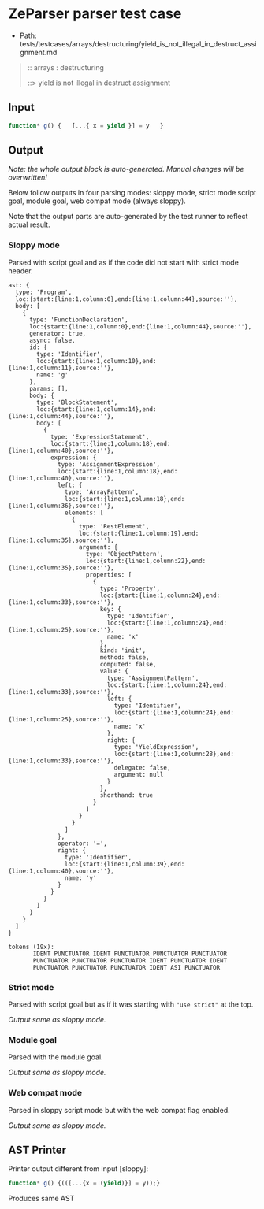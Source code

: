 # ZeParser parser test case

- Path: tests/testcases/arrays/destructuring/yield_is_not_illegal_in_destruct_assignment.md

> :: arrays : destructuring
>
> ::> yield is not illegal in destruct assignment

## Input

`````js
function* g() {   [...{ x = yield }] = y   }
`````

## Output

_Note: the whole output block is auto-generated. Manual changes will be overwritten!_

Below follow outputs in four parsing modes: sloppy mode, strict mode script goal, module goal, web compat mode (always sloppy).

Note that the output parts are auto-generated by the test runner to reflect actual result.

### Sloppy mode

Parsed with script goal and as if the code did not start with strict mode header.

`````
ast: {
  type: 'Program',
  loc:{start:{line:1,column:0},end:{line:1,column:44},source:''},
  body: [
    {
      type: 'FunctionDeclaration',
      loc:{start:{line:1,column:0},end:{line:1,column:44},source:''},
      generator: true,
      async: false,
      id: {
        type: 'Identifier',
        loc:{start:{line:1,column:10},end:{line:1,column:11},source:''},
        name: 'g'
      },
      params: [],
      body: {
        type: 'BlockStatement',
        loc:{start:{line:1,column:14},end:{line:1,column:44},source:''},
        body: [
          {
            type: 'ExpressionStatement',
            loc:{start:{line:1,column:18},end:{line:1,column:40},source:''},
            expression: {
              type: 'AssignmentExpression',
              loc:{start:{line:1,column:18},end:{line:1,column:40},source:''},
              left: {
                type: 'ArrayPattern',
                loc:{start:{line:1,column:18},end:{line:1,column:36},source:''},
                elements: [
                  {
                    type: 'RestElement',
                    loc:{start:{line:1,column:19},end:{line:1,column:35},source:''},
                    argument: {
                      type: 'ObjectPattern',
                      loc:{start:{line:1,column:22},end:{line:1,column:35},source:''},
                      properties: [
                        {
                          type: 'Property',
                          loc:{start:{line:1,column:24},end:{line:1,column:33},source:''},
                          key: {
                            type: 'Identifier',
                            loc:{start:{line:1,column:24},end:{line:1,column:25},source:''},
                            name: 'x'
                          },
                          kind: 'init',
                          method: false,
                          computed: false,
                          value: {
                            type: 'AssignmentPattern',
                            loc:{start:{line:1,column:24},end:{line:1,column:33},source:''},
                            left: {
                              type: 'Identifier',
                              loc:{start:{line:1,column:24},end:{line:1,column:25},source:''},
                              name: 'x'
                            },
                            right: {
                              type: 'YieldExpression',
                              loc:{start:{line:1,column:28},end:{line:1,column:33},source:''},
                              delegate: false,
                              argument: null
                            }
                          },
                          shorthand: true
                        }
                      ]
                    }
                  }
                ]
              },
              operator: '=',
              right: {
                type: 'Identifier',
                loc:{start:{line:1,column:39},end:{line:1,column:40},source:''},
                name: 'y'
              }
            }
          }
        ]
      }
    }
  ]
}

tokens (19x):
       IDENT PUNCTUATOR IDENT PUNCTUATOR PUNCTUATOR PUNCTUATOR
       PUNCTUATOR PUNCTUATOR PUNCTUATOR IDENT PUNCTUATOR IDENT
       PUNCTUATOR PUNCTUATOR PUNCTUATOR IDENT ASI PUNCTUATOR
`````

### Strict mode

Parsed with script goal but as if it was starting with `"use strict"` at the top.

_Output same as sloppy mode._

### Module goal

Parsed with the module goal.

_Output same as sloppy mode._

### Web compat mode

Parsed in sloppy script mode but with the web compat flag enabled.

_Output same as sloppy mode._

## AST Printer

Printer output different from input [sloppy]:

````js
function* g() {(([...{x = (yield)}] = y));}
````

Produces same AST
